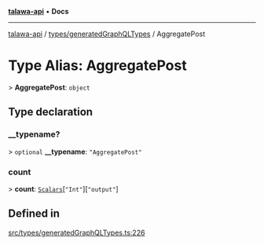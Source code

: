 [**talawa-api**](../../../README.md) • **Docs**

***

[talawa-api](../../../modules.md) / [types/generatedGraphQLTypes](../README.md) / AggregatePost

# Type Alias: AggregatePost

\> **AggregatePost**: `object`

## Type declaration

### \_\_typename?

\> `optional` **\_\_typename**: `"AggregatePost"`

### count

\> **count**: [`Scalars`](Scalars.md)\[`"Int"`\]\[`"output"`\]

## Defined in

[src/types/generatedGraphQLTypes.ts:226](https://github.com/PalisadoesFoundation/talawa-api/blob/f4877b986932181336f42a7336754de05976cd97/src/types/generatedGraphQLTypes.ts#L226)
